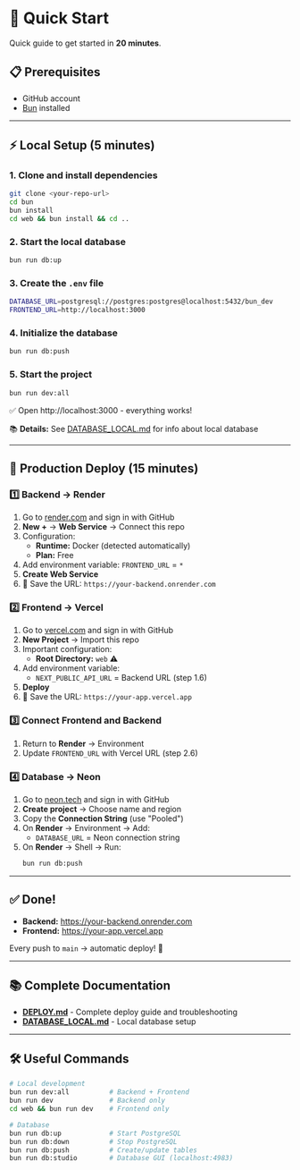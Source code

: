 # 🚀 Quick Start

Quick guide to get started in **20 minutes**.

## 📋 Prerequisites

- GitHub account
- [Bun](https://bun.sh) installed

---

## ⚡ Local Setup (5 minutes)

### 1. Clone and install dependencies

```bash
git clone <your-repo-url>
cd bun
bun install
cd web && bun install && cd ..
```

### 2. Start the local database

```bash
bun run db:up
```

### 3. Create the `.env` file

```bash
DATABASE_URL=postgresql://postgres:postgres@localhost:5432/bun_dev
FRONTEND_URL=http://localhost:3000
```

### 4. Initialize the database

```bash
bun run db:push
```

### 5. Start the project

```bash
bun run dev:all
```

✅ Open http://localhost:3000 - everything works!

📚 **Details:** See [DATABASE_LOCAL.md](./DATABASE_LOCAL.md) for info about local database

---

## 🚀 Production Deploy (15 minutes)

### 1️⃣ Backend → Render

1. Go to [render.com](https://render.com) and sign in with GitHub
2. **New +** → **Web Service** → Connect this repo
3. Configuration:
   - **Runtime:** Docker (detected automatically)
   - **Plan:** Free
4. Add environment variable: `FRONTEND_URL` = `*`
5. **Create Web Service**
6. 📝 Save the URL: `https://your-backend.onrender.com`

### 2️⃣ Frontend → Vercel

1. Go to [vercel.com](https://vercel.com) and sign in with GitHub
2. **New Project** → Import this repo
3. Important configuration:
   - **Root Directory:** `web` ⚠️
4. Add environment variable:
   - `NEXT_PUBLIC_API_URL` = Backend URL (step 1.6)
5. **Deploy**
6. 📝 Save the URL: `https://your-app.vercel.app`

### 3️⃣ Connect Frontend and Backend

1. Return to **Render** → Environment
2. Update `FRONTEND_URL` with Vercel URL (step 2.6)

### 4️⃣ Database → Neon

1. Go to [neon.tech](https://neon.tech) and sign in with GitHub
2. **Create project** → Choose name and region
3. Copy the **Connection String** (use "Pooled")
4. On **Render** → Environment → Add:
   - `DATABASE_URL` = Neon connection string
5. On **Render** → Shell → Run:
   ```bash
   bun run db:push
   ```

---

## ✅ Done!

- **Backend:** https://your-backend.onrender.com
- **Frontend:** https://your-app.vercel.app

Every push to `main` → automatic deploy! 🎉

---

## 📚 Complete Documentation

- **[DEPLOY.md](./DEPLOY.md)** - Complete deploy guide and troubleshooting
- **[DATABASE_LOCAL.md](./DATABASE_LOCAL.md)** - Local database setup

---

## 🛠️ Useful Commands

```bash
# Local development
bun run dev:all          # Backend + Frontend
bun run dev              # Backend only
cd web && bun run dev    # Frontend only

# Database
bun run db:up            # Start PostgreSQL
bun run db:down          # Stop PostgreSQL
bun run db:push          # Create/update tables
bun run db:studio        # Database GUI (localhost:4983)
```
